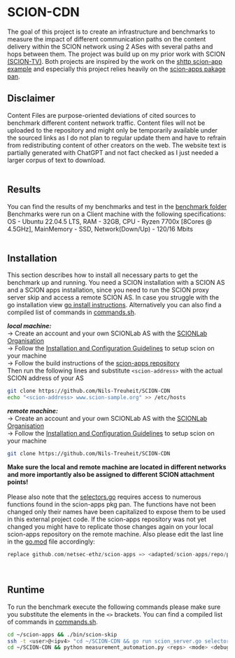 # SCION-CDN
The goal of this project is to create an infrastructure and benchmarks to measure the impact of different communication paths on the content delivery within the SCION network using 2 ASes with several paths and hops between them. The project was build up on my prior work with SCION [(SCION-TV)](https://github.com/Nils-Treuheit/SCION-TV). Both projects are inspired by the work on the [shttp scion-app example](https://github.com/netsec-ethz/scion-apps/tree/master/_examples/shttp) and especially this project relies heavily on the [scion-apps pakage pan](https://github.com/netsec-ethz/scion-apps/tree/master/pkg/pan). 

## Disclaimer
Content Files are purpose-oriented deviations of cited sources to benchmark different content network traffic. Content files will not be uploaded to the repository and might only be temporarily available under the sourced links as I do not plan to regular update them and have to refrain from redistributing content of other creators on the web. The website text is partially generated with ChatGPT and not fact checked as I just needed a larger corpus of text to download. <br><br>

## Results
You can find the results of my benchmarks and test in the [benchmark folder](./fetch_benchmarks)<br>
Benchmarks were run on a Client machine with the following specifications: OS - Ubuntu 22.04.5 LTS, RAM - 32GB, CPU - Ryzen 7700x [8Cores @ 4.5GHz], MainMemory - SSD, Network(Down/Up) - 120/16 Mbits <br><br>


## Installation
This section describes how to install all necessary parts to get the benchmark up and running. You need a SCION installation with a SCION AS and a SCION apps installation, since you need to run the SCION proxy server skip and access a remote SCION AS. In case you struggle with the go installation view [go install instructions](https://go.dev/wiki/Ubuntu). Alternatively you can also find a compiled list of commands in [commands.sh](./commands.sh).<br>

**<i>local machine:</i>**<br>
-> Create an account and your own SCIONLab AS with the [SCIONLab Organisation](https://www.scionlab.org/login) <br>
-> Follow the [Installation and Configuration Guidelines](https://docs.scionlab.org/content/install/pkg.html) to setup scion on your machine <br>
-> Follow the build instructions of the [scion-apps repository](https://github.com/netsec-ethz/scion-apps)<br>
Then run the following lines and substitute <code>\<scion-address\></code> with the actual SCION address of your AS 
``` bash
git clone https://github.com/Nils-Treuheit/SCION-CDN
echo "<scion-address> www.scion-sample.org" >> /etc/hosts
```
**<i>remote machine:</i>**<br>
-> Create an account and your own SCIONLab AS with the [SCIONLab Organisation](https://www.scionlab.org/login) <br>
-> Follow the [Installation and Configuration Guidelines](https://docs.scionlab.org/content/install/pkg.html) to setup scion on your machine <br>
``` bash
git clone https://github.com/Nils-Treuheit/SCION-CDN
```
**Make sure the local and remote machine are located in different networks and more importantly also be assigned to different SCION attachment points!**<br><br> 
Please also note that the [selectors.go](./selectors.go) requires access to numerous functions found in the scion-apps pkg pan. The functions have not been changed only their names have been capitalized to expose them to be used in this external project code. If the scion-apps repository was not yet changed you might have to replicate those changes again on your local scion-apps repository on the remote machine. Also please edit the last line in the [go.mod](./go.mod) file accordingly:
``` go
replace github.com/netsec-ethz/scion-apps => <adapted/scion-apps/repo/path>
```
<br>

## Runtime
To run the benchmark execute the following commands please make sure you substitute the elements in the <code><></code> brackets. You can find a compiled list of commands in [commands.sh](./commands.sh).
``` bash
cd ~/scion-apps && ./bin/scion-skip
ssh -t <user>@<ipv4> "cd ~/SCION-CDN && go run scion_server.go selectors.go servers.go <mode>"
cd ~/SCION-CDN && python measurement_automation.py <reps> <mode> <debug>
```